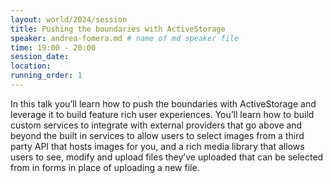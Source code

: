 ```yaml
---
layout: world/2024/session
title: Pushing the boundaries with ActiveStorage
speaker: andrea-fomera.md # name of md speaker file
time: 19:00 - 20:00
session_date: 
location: 
running_order: 1
---
```


In this talk you’ll learn how to push the boundaries with ActiveStorage and leverage it to build feature rich user experiences. You’ll learn how to build custom services to integrate with external providers that go above and beyond the built in services to allow users to select images from a third party API that hosts images for you, and a rich media library that allows users to see, modify and upload files they’ve uploaded that can be selected from in forms in place of uploading a new file.